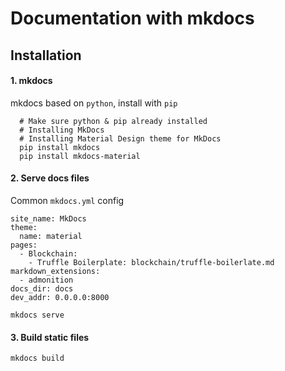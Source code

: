 # Documentation with mkdocs

## Installation
#### 1. mkdocs

mkdocs based on `python`, install with `pip`

```
  # Make sure python & pip already installed
  # Installing MkDocs
  # Installing Material Design theme for MkDocs
  pip install mkdocs
  pip install mkdocs-material
```  

#### 2. Serve docs files
Common `mkdocs.yml` config

```
site_name: MkDocs
theme:
  name: material
pages:
  - Blockchain:
    - Truffle Boilerplate: blockchain/truffle-boilerlate.md
markdown_extensions:
  - admonition
docs_dir: docs
dev_addr: 0.0.0.0:8000
```

```
mkdocs serve
```

#### 3. Build static files

```
mkdocs build
```